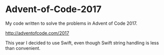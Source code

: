 # Advent-of-Code-2017
My code written to solve the problems in Advent of Code 2017.

http://adventofcode.com/2017

This year I decided to use Swift, even though Swift string handling is less than convenient.
